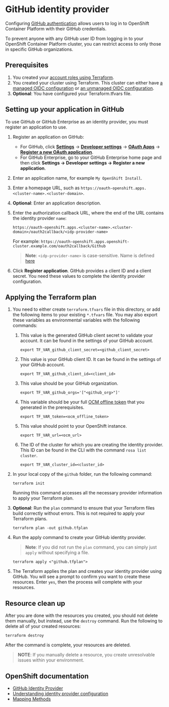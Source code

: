 # GitHub identity provider

Configuring [GitHub authentication](https://docs.github.com/en/authentication/keeping-your-account-and-data-secure/authorizing-oauth-apps) allows users to log in to OpenShift Container Platform with their GitHub credentials.

To prevent anyone with any GitHub user ID from logging in to your OpenShift Container Platform cluster, you can restrict access to only those in specific GitHub organizations.
## Prerequisites

1. You created your [account roles using Terraform](../../examples/create_rosa_cluster/create_rosa_sts_cluster/classic_sts/account_roles/README.md).
1. You created your cluster using Terraform. This cluster can either have [a managed OIDC configuration](../../examples/create_rosa_cluster/create_rosa_sts_cluster/oidc_configuration/cluster_with_managed_oidc_config/README.md) or [an unmanaged OIDC configuration](../../examples/create_rosa_cluster/create_rosa_cluster/create_rosa_sts_cluster/oidc_configuration/cluster_with_unmanaged_oidc_config/README.md).
1. **Optional**: You have configured your Terraform.tfvars file.

## Setting up your application in GitHub

To use GitHub or GitHub Enterprise as an identity provider, you must register an application to use.

1. Register an application on GitHub:
    - For GitHub, click [**Settings**](https://github.com/settings/profile) → [**Developer settings**](https://github.com/settings/apps) → [**OAuth Apps**](https://github.com/settings/developers) → [**Register a new OAuth application**](https://github.com/settings/applications/new).
    - For GitHub Enterprise, go to your GitHub Enterprise home page and then click **Settings → Developer settings → Register a new application**.
2. Enter an application name, for example `My OpenShift Install`.
3. Enter a homepage URL, such as `https://oauth-openshift.apps.<cluster-name>.<cluster-domain>`.
4. **Optional**: Enter an application description.    
5. Enter the authorization callback URL, where the end of the URL contains the identity provider `name`:

    `https://oauth-openshift.apps.<cluster-name>.<cluster-domain>/oauth2callback/<idp-provider-name>`
    
    For example:
    `https://oauth-openshift.apps.openshift-cluster.example.com/oauth2callback/Github`
	
	> **Note**: `<idp-provider-name>` is case-sensitive. Name is defined [here](./main.tf#L37)

6. Click **Register application**. GitHub provides a client ID and a client secret. You need these values to complete the identity provider configuration.

## Applying the Terraform plan

1. You need to either create `terraform.tfvars` file in this directory, or add the following items to your existing `*.tfvars` file. You may also export these variables as environmental variables with the following commands:
      1.  This value is the generated GitHub client secret to validate your account. It can be found in the settings of your GitHub account.
          ```
          export TF_VAR_github_client_secret=<github_client_secret>
          ```
      1.  This value is your GitHub client ID. It can be found in the settings of your GitHub account.   
          ```
          export TF_VAR_github_client_id=<client_id>
          ```
      1.  This value should be your GitHub organization. 
          ```
          export TF_VAR_github_orgs='["<github_org>"]'
          ```
      1.  This variable should be your full [OCM offline token](https://console.redhat.com/openshift/token) that you generated in the prerequisites.  
          ```
          export TF_VAR_token=<ocm_offline_token> 
          ```
      1.  This value should point to your OpenShift instance.  
          ```
          export TF_VAR_url=<ocm_url>
          ```
      1.  The ID of the cluster for which you are creating the identity provider. This ID can be found in the CLI with the command `rosa list cluster`. 
          ```
          export TF_VAR_cluster_id=<cluster_id>
          ```
1. In your local copy of the `github` folder, run the following command:
   ````
   terraform init
   ````
   Running this command accesses all the necessary provider information to apply your Terraform plan.
1. **Optional**: Run the `plan` command to ensure that your Terraform files build correctly without errors. This is not required to apply your Terraform plans.
   ````
   terraform plan -out github.tfplan
   ````
1. Run the apply command to create your GitHub identity provider. 

   > **Note**: If you did not run the `plan` command, you can simply just `apply` without specifying a file.

    ````
    terraform apply <"github.tfplan">
    ````
1. The Terraform applies the plan and creates your identity provider using GitHub. You will see a prompt to confirm you want to create these resources. Enter `yes`, then the process will complete with your resources.

## Resource clean up

After you are done with the resources you created, you should not delete them manually, but instead, use the `destroy` command. Run the following to delete all of your created resources:
  
```
terraform destroy
```

After the command is complete, your resources are deleted.

> **NOTE**: If you manually delete a resource, you create unresolvable issues within your environment.

## OpenShift documentation

 - [GitHub Identity Provider](https://docs.openshift.com/container-platform/4.12/authentication/identity_providers/configuring-github-identity-provider.html)
 - [Understanding identity provider configuration](https://docs.openshift.com/container-platform/4.12/authentication/understanding-identity-provider.html)
 - [Mapping Methods](https://docs.openshift.com/container-platform/4.12/authentication/understanding-identity-provider.html#identity-provider-parameters_understanding-identity-provider)

